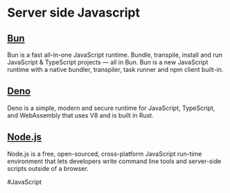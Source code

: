 # Server side Javascript 

## [Bun](https://bun.sh/)

Bun is a fast all-in-one JavaScript runtime. Bundle, transpile, install and run JavaScript & TypeScript projects — all in Bun. Bun is a new JavaScript runtime with a native bundler, transpiler, task runner and npm client built-in.

## [Deno](https://deno.land/)

Deno is a simple, modern and secure runtime for JavaScript, TypeScript, and WebAssembly that uses V8 and is built in Rust.

## [Node.js](https://nodejs.dev/)

Node.js is a free, open-sourced, cross-platform JavaScript run-time environment that lets developers write command line tools and server-side scripts outside of a browser.

#JavaScript